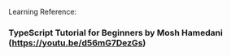 Learning Reference:
### TypeScript Tutorial for Beginners by Mosh Hamedani (https://youtu.be/d56mG7DezGs)
